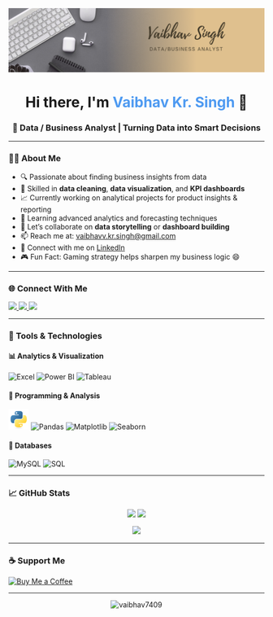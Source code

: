 <!-- Banner -->
<p align="center">
  <img src="https://github.com/Vaibhav7409/Vaibhav7409/blob/main/Banner.png" alt="Banner" />
</p>

<h1 align="center">Hi there, I'm <span style="color:#4e9af1">Vaibhav Kr. Singh</span> 👋</h1>
<h3 align="center">🚀 Data / Business Analyst | Turning Data into Smart Decisions</h3>

---

### 👨‍💻 About Me

- 🔍 Passionate about finding business insights from data  
- 🧠 Skilled in **data cleaning**, **data visualization**, and **KPI dashboards**  
- 📈 Currently working on analytical projects for product insights & reporting  
- 🌱 Learning advanced analytics and forecasting techniques  
- 💬 Let’s collaborate on **data storytelling** or **dashboard building**  
- 📫 Reach me at: [vaibhavv.kr.singh@gmail.com](mailto:vaibhavv.kr.singh@gmail.com)  
- 🔗 Connect with me on [LinkedIn](https://www.linkedin.com/in/i-am-vaibhav)  
- 🎮 Fun Fact: Gaming strategy helps sharpen my business logic 😄  

---

### 🌐 Connect With Me

<p align="left">
  <a href="https://linkedin.com/in/vaibhav-singh-ab011a200" target="_blank">
    <img src="https://img.shields.io/badge/LinkedIn-%230077B5?style=for-the-badge&logo=linkedin&logoColor=white" />
  </a>
  <a href="https://www.youtube.com/@TrieyeGamerz" target="_blank">
    <img src="https://img.shields.io/badge/YouTube-%23FF0000?style=for-the-badge&logo=youtube&logoColor=white" />
  </a>
  <a href="https://www.instagram.com/i.m.vaibhavv" target="_blank">
    <img src="https://img.shields.io/badge/Instagram-%23E4405F?style=for-the-badge&logo=instagram&logoColor=white" />
  </a>
</p>

---

### 🧰 Tools & Technologies

#### 📊 Analytics & Visualization
<p>
  <img src="https://img.icons8.com/color/48/000000/microsoft-excel-2019--v1.png" title="Excel" />
  <img src="https://img.icons8.com/color/48/000000/power-bi.png" title="Power BI" />
  <img src="https://img.icons8.com/color/48/000000/tableau-software.png" title="Tableau" />
</p>

#### 🐍 Programming & Analysis
<p>
  <img src="https://raw.githubusercontent.com/devicons/devicon/master/icons/python/python-original.svg" width="40" title="Python" />
  <img src="https://cdn.jsdelivr.net/gh/devicons/devicon/icons/pandas/pandas-original.svg" width="40" title="Pandas" />
  <img src="https://matplotlib.org/_static/logo2_compressed.svg" width="60" title="Matplotlib" />
  <img src="https://seaborn.pydata.org/_static/logo-wide-lightbg.svg" width="80" title="Seaborn" />
</p>

#### 💾 Databases
<p>
  <img src="https://img.icons8.com/color/48/000000/mysql-logo.png" title="MySQL" />
  <img src="https://img.icons8.com/color/48/sql.png" title="SQL" />
</p>

---

### 📈 GitHub Stats

<p align="center">
  <img src="https://github-readme-stats.vercel.app/api?username=vaibhav7409&show_icons=true&theme=radical" height="150"/>
  <img src="https://github-readme-stats.vercel.app/api/top-langs/?username=vaibhav7409&layout=compact&theme=radical" height="150"/>
</p>

<p align="center">
  <img src="https://github-readme-streak-stats.herokuapp.com?user=vaibhav7409&theme=radical&hide_border=false" height="150"/>
</p>

---

### ☕ Support Me

<p>
  <a href="https://www.buymeacoffee.com/VaibhavSingh" target="_blank">
    <img src="https://cdn.buymeacoffee.com/buttons/v2/default-yellow.png" height="50" width="210" alt="Buy Me a Coffee">
  </a>
</p>

---

<p align="center">
  <img src="https://komarev.com/ghpvc/?username=vaibhav7409&label=Profile%20views&color=0e75b6&style=flat" alt="vaibhav7409" />
</p>

